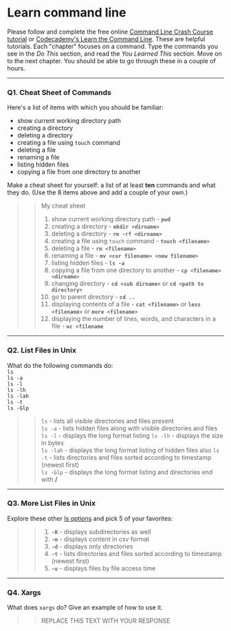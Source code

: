 # Learn command line

Please follow and complete the free online [Command Line Crash Course
tutorial](https://web.archive.org/web/20160708171659/http://cli.learncodethehardway.org/book/) or [Codecademy's Learn the Command Line](https://www.codecademy.com/learn/learn-the-command-line). These are helpful tutorials. Each "chapter" focuses on a command. Type the commands you see in the _Do This_ section, and read the _You Learned This_ section. Move on to the next chapter. You should be able to go through these in a couple of hours.

---

### Q1.  Cheat Sheet of Commands  

Here's a list of items with which you should be familiar:  
* show current working directory path
* creating a directory
* deleting a directory
* creating a file using `touch` command
* deleting a file
* renaming a file
* listing hidden files
* copying a file from one directory to another

Make a cheat sheet for yourself: a list of at least **ten** commands and what they do.  (Use the 8 items above and add a couple of your own.)  

> > My cheat sheet
>>1. show current working directory path  - **`pwd`**
>>2. creating a directory - **`mkdir <dirname>`**
>>3. deleting a directory - **`rm -rf <dirname>`**
>>4. creating a file using `touch` command - **`touch <filename>`**
>>5. deleting a file - **`rm <filename>`**
>>6. renaming a file - **`mv <cur filename> <new filename>`**
>>7. listing hidden files - **`ls -a`**
>>8. copying a file from one directory to another - **`cp <filename> <dirname>`**
>>9. changing directory - **`cd <sub dirname>`** or **`cd <path to directory>`**
>>10. go to parent directory - **`cd ..`**
>>11. displaying contents of a file - **`cat <filename>`** or **`less <filename>`** or **`more <filename>`**
>>12. displaying the number of lines, words, and characters in a file - **`wc <filename`**
---

### Q2.  List Files in Unix   

What do the following commands do:  
`ls`  
`ls -a`  
`ls -l`  
`ls -lh`  
`ls -lah`  
`ls -t`  
`ls -Glp`  

>> `ls` - lists all visible directories and files present  
>>`ls -a` -  lists hidden files along with visible directories and files
>>`ls -l` -  displays the long format listing 
>>`ls -lh` - displays the size in bytes  
>>`ls -lah` - displays the long format listing of hidden files also 
>>`ls -t` - lists directories and files sorted according to timestamp (newest first)  
>>`ls -Glp` - displays the long format listing and directories end with **/**  

---

### Q3.  More List Files in Unix  

Explore these other [ls options](http://www.techonthenet.com/unix/basic/ls.php) and pick 5 of your favorites:

>>1. **`-R`** - displays subdirectories as well
>>2. **`-m`** - displays content in csv format
>>3. **`-d`** - displays only directories
>>4. **`-t`** - lists directories and files sorted according to timestamp (newest first) 
>>5. **`-u`** - displays files by file access time

---

### Q4.  Xargs   

What does `xargs` do? Give an example of how to use it.

> > REPLACE THIS TEXT WITH YOUR RESPONSE

 


